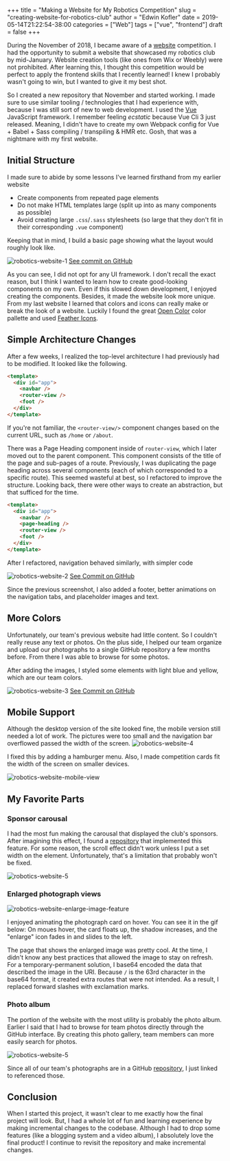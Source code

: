 +++
title = "Making a Website for My Robotics Competition"
slug = "creating-website-for-robotics-club"
author = "Edwin Kofler"
date = 2019-05-14T21:22:54-38:00
categories = ["Web"]
tags = ["vue", "frontend"]
draft = false
+++

During the November of 2018, I became aware of a [website](https://challenges.robotevents.com/challenge/95) competition. I had the opportunity to submit a website that showcased my robotics club by mid-January. Website creation tools (like ones from Wix or Weebly) were not prohibited.  After learning this, I thought this competition would be perfect to apply the frontend skills that I recently learned! I knew I probably wasn't going to win, but I wanted to give it my best shot.

So I created a new repository that November and started working. I made sure to use similar tooling / technologies that I had experience with, because I was still sort of new to web development. I used the [Vue](https://vuejs.org) JavaScript framework. I remember feeling *ecstatic* because Vue Cli 3 just released. Meaning, I didn't have to create my own Webpack config for Vue + Babel + Sass compiling / transpiling & HMR etc. Gosh, that was a nightmare with my first website.

## Initial Structure

I made sure to abide by some lessons I've learned firsthand from my earlier website

* Create components from repeated page elements
* Do not make HTML templates large (split up into as many components as possible)
* Avoid creating large `.css`/`.sass` stylesheets (so large that they don't fit in their corresponding `.vue` component)

Keeping that in mind, I build a basic page showing what the layout would roughly look like.

![robotics-website-1](../image/robotics-website/robotics-website-1.png)
[See commit on GitHub](https://github.com/eshsrobotics/WebsiteChallenge2019/commit/6be6748794d08b85783afcfad2da3a96a132b5f8)

As you can see, I did not opt for any UI framework. I don't recall the exact reason, but I think I wanted to learn how to create good-looking components on my own. Even if this slowed down development, I enjoyed creating the components. Besides, it made the website look more unique. From my last website I learned that colors and icons can really make or break the look of a website. Luckily I found the great [Open Color](https://yeun.github.io/open-color) color pallette and used [Feather Icons](https://feathericons.com).

## Simple Architecture Changes

After a few weeks, I realized the top-level architecture I had previously had to be modified. It looked like the following.

```html
<template>
  <div id="app">
    <navbar />
    <router-view />
    <foot />
  </div>
</template>
```

If you're not familiar, the `<router-view/>` component changes based on the current URL, such as `/home` or `/about`.

There was a Page Heading component inside of `router-view`, which I later moved out to the parent component. This component consists of the title of the page and sub-pages of a route. Previously, I was duplicating the page heading across several components (each of which corresponded to a specific route). This seemed wasteful at best, so I refactored to improve the structure. Looking back, there were other ways to create an abstraction, but that sufficed for the time.

```html
<template>
  <div id="app">
    <navbar />
    <page-heading />
    <router-view />
    <foot />
  </div>
</template>
```

After I refactored, navigation behaved similarly, with simpler code

![robotics-website-2](../image/robotics-website/robotics-website-2.gif)
[See Commit on GitHub](https://github.com/eshsrobotics/WebsiteChallenge2019/commit/c231eee522374eb726cd54279bd5cf16c50be654)

Since the previous screenshot, I also added a footer, better animations on the navigation tabs, and placeholder images and text.

## More Colors

Unfortunately, our team's previous website had little content. So I couldn't really reuse any text or photos. On the plus side, I helped our team organize and upload our photographs to a single GitHub repository a few months before. From there I was able to browse for some photos.

After adding the images, I styled some elements with light blue and yellow, which are our team colors.

![robotics-website-3](../image/robotics-website/robotics-website-3.png)
[See Commit on GitHub](https://github.com/eshsrobotics/WebsiteChallenge2019/commit/899ae599e5d6d8eeb98bee49f42d0938ccce4681)

## Mobile Support

Although the desktop version of the site looked fine, the mobile version still needed a lot of work. The pictures were too small and the navigation bar overflowed passed the width of the screen.
![robotics-website-4](../image/robotics-website/robotics-website-4.png)

I fixed this by adding a hamburger menu. Also, I made competition cards fit the width of the screen on smaller devices.

![robotics-website-mobile-view](../image/robotics-website/robotics-website-mobile.gif)

## My Favorite Parts

### Sponsor carousal

I had the most fun making the carousal that displayed the club's sponsors. After imagining this effect, I found a [repository](https://github.com/biigpongsatorn/vue-infinite-slide-bar) that implemented this feature. For some reason, the scroll effect didn't work unless I put a set width on the element. Unfortunately, that's a limitation that probably won't be fixed.

![robotics-website-5](../image/robotics-website/robotics-website-5.gif)

### Enlarged photograph views

![robotics-website-enlarge-image-feature](../image/robotics-website/enlarge-image-feature.gif)

I enjoyed animating the photograph card on hover. You can see it in   the gif below: On moues hover, the card floats up, the shadow increases, and the "enlarge" icon fades in and slides to the left.

The page that shows the enlarged image was pretty cool. At the time, I didn't know any best practices that allowed the image to stay on refresh. For a temporary-permanent solution, I base64 encoded the data that described the image in the URI. Because `/` is the 63rd character in the base64 format, it created extra routes that were not intended. As a result, I replaced forward slashes with exclamation marks.

### Photo album

The portion of the website with the most utility is probably the photo album. Earlier I said that I had to browse for team photos directly through the GitHub interface. By creating this photo gallery, team members can more easily search for photos.

![robotics-website-5](../image/robotics-website/photo-album.png)

Since all of our team's photographs are in a GitHub [repository](https://gitub.com/eshsrobotics/database-photos), I just linked to referenced those.

## Conclusion

When I started this project, it wasn't clear to me exactly how the final project will look. But, I had a whole lot of fun and learning experience by making incremental changes to the codebase. Although I had to drop some features (like a blogging system and a video album), I absolutely love the final product! I continue to revisit the repository and make incremental changes.